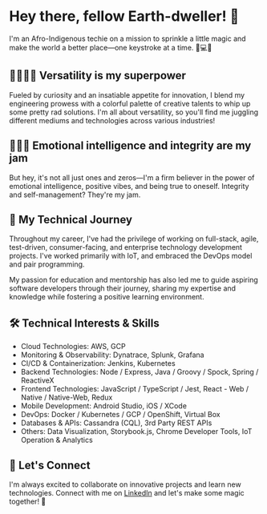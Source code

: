 # Hey there, fellow Earth-dweller! 👋

I'm an Afro-Indigenous techie on a mission to sprinkle a little magic and make the world a better place—one keystroke at a time. 🌟💻🚀

## 🎨🔧🤹‍♀️ Versatility is my superpower

Fueled by curiosity and an insatiable appetite for innovation, I blend my engineering prowess with a colorful palette of creative talents to whip up some pretty rad solutions. I'm all about versatility, so you'll find me juggling different mediums and technologies across various industries!

## 🧠💖🍯 Emotional intelligence and integrity are my jam

But hey, it's not all just ones and zeros—I'm a firm believer in the power of emotional intelligence, positive vibes, and being true to oneself. Integrity and self-management? They're my jam.

## 🚀 My Technical Journey

Throughout my career, I've had the privilege of working on full-stack, agile, test-driven, consumer-facing, and enterprise technology development projects. I've worked primarily with IoT, and embraced the DevOps model and pair programming.

My passion for education and mentorship has also led me to guide aspiring software developers through their journey, sharing my expertise and knowledge while fostering a positive learning environment.

## 🛠️ Technical Interests & Skills

- Cloud Technologies: AWS, GCP
- Monitoring & Observability: Dynatrace, Splunk, Grafana
- CI/CD & Containerization: Jenkins, Kubernetes
- Backend Technologies: Node / Express, Java / Groovy / Spock, Spring / ReactiveX
- Frontend Technologies: JavaScript / TypeScript / Jest, React - Web / Native / Native-Web, Redux
- Mobile Development: Android Studio, iOS / XCode
- DevOps: Docker / Kubernetes / GCP / OpenShift, Virtual Box
- Databases & APIs: Cassandra (CQL), 3rd Party REST APIs
- Others: Data Visualization, Storybook.js, Chrome Developer Tools, IoT Operation & Analytics

## 🌟 Let's Connect

I'm always excited to collaborate on innovative projects and learn new technologies. Connect with me on [LinkedIn](https://www.linkedin.com/in/your-profile) and let's make some magic together! 🌟
